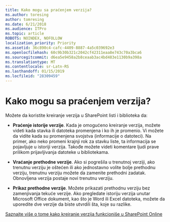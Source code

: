 ```yaml
---
title: Kako mogu sa praćenjem verzija?
ms.author: toresing
author: tomresing
ms.date: 6/21/2018
ms.audience: ITPro
ms.topic: article
ROBOTS: NOINDEX, NOFOLLOW
localization_priority: Priority
ms.assetid: 36c890c4-cafc-4409-8887-4a5c039692e3
ms.openlocfilehash: 60c9b30b321c2042cf42311eaa8e743c70a3bca6
ms.sourcegitcommit: d6ea5e9458a2b8ceaab3ac4bd483e1130b9a398a
ms.translationtype: MT
ms.contentlocale: sr-Latn-RS
ms.lasthandoff: 01/15/2019
ms.locfileid: "28309459"
---
```

# <a name="what-can-i-do-with-versioning"></a>Kako mogu sa praćenjem verzija?

Možete da koristite kreiranje verzija u SharePoint listi i biblioteka da:
  
- **Praćenje istorije verzije**. Kada je omogućeno kreiranje verzija, možete videti kada stavka ili datoteka promenjena i ko ih je promenio. Vi možete da vidite kada su promenjena svojstva (informacije o datoteci). Na primer, ako neko promeni krajnji rok za stavku liste, ta informacija se pojavljuje u istoriji verzija. Takođe možete videti komentare ljudi prave prilikom prijavljivanja datoteke u bibliotekama. 
    
- **Vraćanje prethodne verzije**. Ako si pogrešila u trenutnoj verziji, ako trenutnu verziju je oštećen ili ako jednostavno volite bolje prethodnu verziju, trenutnu verziju možete da zamenite prethodni zadatak. Obnovljena verzija postaje novi trenutnu verziju. 
    
- **Prikaz prethodne verzije**. Možete prikazati prethodnu verziju bez zamenjivanja tekuće verzije. Ako pregledate istoriju verzija unutar Microsoft Office dokument, kao što je Word ili Excel datoteka, možete da uporedite dve verzije da biste utvrdili šta, koje su razlike. 
    
[Saznajte više o tome kako kreiranje verzija funkcioniše u SharePoint Online](https://go.microsoft.com/fwlink/?linkid=875710)
  

